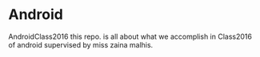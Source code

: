 # Android
AndroidClass2016
this repo. is all about what we accomplish in Class2016 of android supervised by miss zaina malhis.
